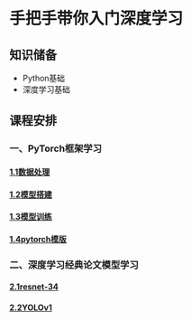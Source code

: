 # 手把手带你入门深度学习

## 知识储备

- Python基础
- 深度学习基础

## 课程安排

### 一、PyTorch框架学习

#### [1.1数据处理](https://github.com/kewuyu/deep-learn/tree/main/01-pytorch/1.1%E6%95%B0%E6%8D%AE%E5%A4%84%E7%90%86)
#### [1.2模型搭建](https://github.com/kewuyu/deeplearn/tree/main/01-pytorch/1.2%E6%A8%A1%E5%9E%8B%E6%90%AD%E5%BB%BA)
#### [1.3模型训练](https://github.com/kewuyu/deeplearn/tree/main/01-pytorch/1.3%E6%B7%B1%E5%BA%A6%E5%AD%A6%E4%B9%A0%E8%AE%AD%E7%BB%83%E6%B5%81%E7%A8%8B)
#### [1.4pytorch模版](https://github.com/kewuyu/deeplearn/tree/main/01-pytorch/1.4pytorch-template)
### 二、深度学习经典论文模型学习
#### [2.1resnet-34](https://github.com/kewuyu/deeplearn/blob/main/02-%E8%AE%BA%E6%96%87%E5%A4%8D%E7%8E%B0/2.1-resnet34.ipynb)
#### [2.2YOLOv1](https://github.com/kewuyu/deeplearn/blob/main/02-%E8%AE%BA%E6%96%87%E5%A4%8D%E7%8E%B0/2.2YOLOv1.pdf)

